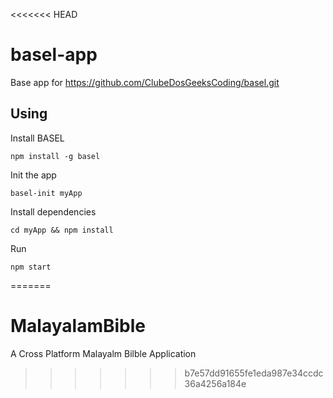 <<<<<<< HEAD
# basel-app
Base app for https://github.com/ClubeDosGeeksCoding/basel.git

## Using
Install BASEL
```shell
npm install -g basel
```
Init the app
```shel
basel-init myApp
```

Install dependencies
```shell
cd myApp && npm install
```

Run
```shell
npm start
```
=======
# MalayalamBible
A Cross Platform Malayalm Bilble Application
>>>>>>> b7e57dd91655fe1eda987e34ccdc36a4256a184e
